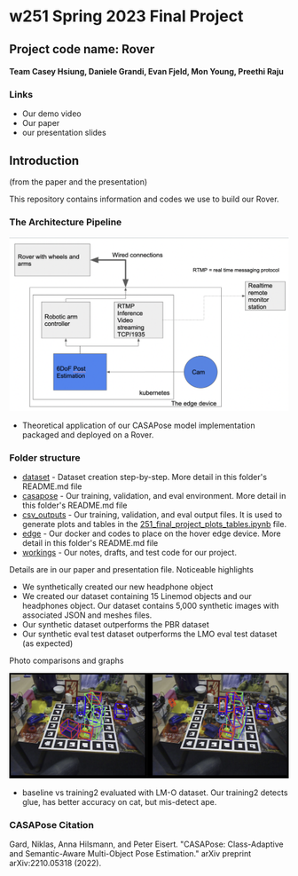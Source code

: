 # w251 Spring 2023 Final Project

## Project code name: Rover
#### Team Casey Hsiung, Daniele Grandi, Evan Fjeld, Mon Young, Preethi Raju

### Links
- Our demo video
- Our paper
- our presentation slides

## Introduction
(from the paper and the presentation)

This repository contains information and codes we use to build our Rover.

### The Architecture Pipeline

![edgeapp](img/edge_app.png)
-  Theoretical application of our CASAPose model implementation packaged and deployed on a Rover.

### Folder structure

- [dataset](dataset) - Dataset creation step-by-step. More detail in this folder's README.md file
- [casapose](casapose) - Our training, validation, and eval environment. More detail in this folder's README.md file
- [csv_outputs](csv_outputs) - Our training, validation, and eval output files. It is used to generate plots and tables in the [251_final_project_plots_tables.ipynb](251_final_project_plots_tables.ipynb) file.
- [edge](edge) - Our docker and codes to place on the hover edge device. More detail in this folder's README.md file
- [workings](workings) - Our notes, drafts, and test code for our project.

Details are in our paper and presentation file. Noticeable highlights
- We synthetically created our new headphone object 
- We created our dataset containing 15 Linemod objects and our headphones object. Our dataset contains 5,000 synthetic images with associated JSON and meshes files.
- Our synthetic dataset outperforms the PBR dataset
- Our synthetic eval test dataset outperforms the LMO eval test dataset (as expected)

Photo comparisons and graphs

![comparison1](img/8_vs_obj16_lmo_compare.png)
-  baseline vs training2 evaluated with LM-O dataset. Our training2 detects glue, has better accuracy on cat, but mis-detect ape.

### CASAPose Citation

Gard, Niklas, Anna Hilsmann, and Peter Eisert. "CASAPose: Class-Adaptive and Semantic-Aware Multi-Object Pose Estimation." arXiv preprint arXiv:2210.05318 (2022).